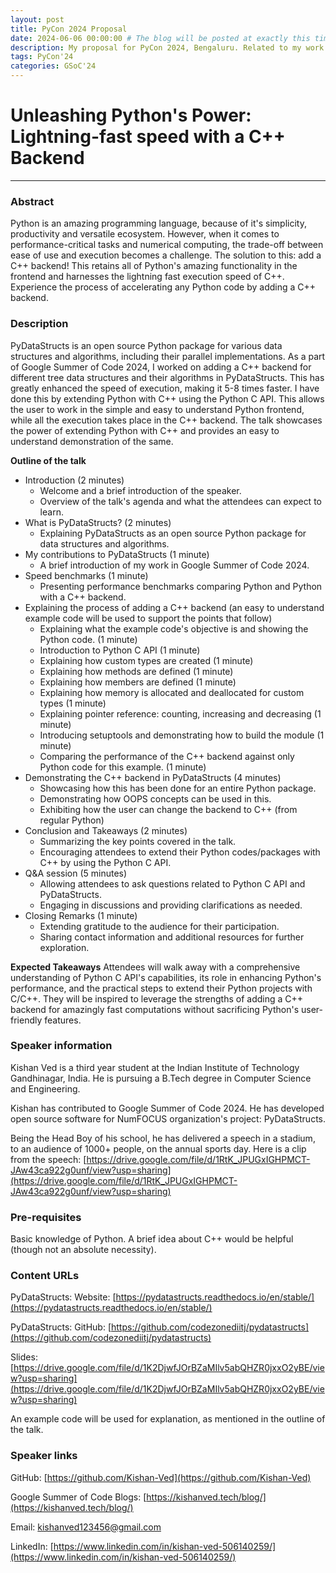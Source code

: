 ```yaml
---
layout: post
title: PyCon 2024 Proposal
date: 2024-06-06 00:00:00 # The blog will be posted at exactly this time and date (based on the US time mostly)
description: My proposal for PyCon 2024, Bengaluru. Related to my work done in PyDataStructs during GSoC 2024.
tags: PyCon'24
categories: GSoC'24
---
```


# Unleashing Python's Power: Lightning-fast speed with a C++ Backend
---

### Abstract
Python is an amazing programming language, because of it's simplicity, productivity and versatile ecosystem. However, when it comes to performance-critical tasks and numerical computing, the trade-off between ease of use and execution becomes a challenge. The solution to this: add a C++ backend! This retains all of Python's amazing functionality in the frontend and harnesses the lightning fast execution speed of C++. Experience the process of accelerating any Python code by adding a C++ backend.

### Description
PyDataStructs is an open source Python package for various data structures and algorithms, including their parallel implementations. As a part of Google Summer of Code 2024, I worked on adding a C++ backend for different tree data structures and their algorithms in PyDataStructs. This has greatly enhanced the speed of execution, making it 5-8 times faster. I have done this by extending Python with C++ using the Python C API. This allows the user to work in the simple and easy to understand Python frontend, while all the execution takes place in the C++ backend. The talk showcases the power of extending Python with C++ and provides an easy to understand demonstration of the same.

**Outline of the talk**

 - Introduction (2 minutes)
    - Welcome and a brief introduction of the speaker.
    - Overview of the talk's agenda and what the attendees can expect to learn.
 - What is PyDataStructs? (2 minutes)
    - Explaining PyDataStructs as an open source Python package for data structures and algorithms.
 - My contributions to PyDataStructs (1 minute)
    - A brief introduction of my work in Google Summer of Code 2024.
 - Speed benchmarks (1 minute)
    - Presenting performance benchmarks comparing Python and Python with a C++ backend.
 - Explaining the process of adding a C++ backend (an easy to understand example code will be used to support the points that follow)
    - Explaining what the example code's objective is and showing the Python code. (1 minute)
    - Introduction to Python C API (1 minute)
    - Explaining how custom types are created (1 minute)
    - Explaining how methods are defined (1 minute)
    - Explaining how members are defined (1 minute)
    - Explaining how memory is allocated and deallocated for custom types (1 minute)
    - Explaining pointer reference: counting, increasing and decreasing (1 minute)
    - Introducing setuptools and demonstrating how to build the module (1 minute)
    - Comparing the performance of the C++ backend against only Python code for this example. (1 minute)
 - Demonstrating the C++ backend in PyDataStructs (4 minutes)
    - Showcasing how this has been done for an entire Python package.
    - Demonstrating how OOPS concepts can be used in this.
    - Exhibiting how the user can change the backend to C++ (from regular Python)
 - Conclusion and  Takeaways (2 minutes)
    - Summarizing the key points covered in the talk.
    - Encouraging attendees to extend their Python codes/packages with C++ by using the Python C API.
 - Q&A session (5 minutes)
    - Allowing attendees to ask questions related to Python C API and PyDataStructs.
    - Engaging in discussions and providing clarifications as needed.
 - Closing Remarks (1 minute)
    - Extending gratitude to the audience for their participation.
    - Sharing contact information and additional resources for further exploration.

**Expected Takeaways**
Attendees will walk away with a comprehensive understanding of Python C API's capabilities, its role in enhancing Python's performance, and the practical steps to extend their Python projects with C/C++. They will be inspired to leverage the strengths of adding a C++ backend for amazingly fast computations without sacrificing Python's user-friendly features.

### Speaker information
Kishan Ved is a third year student at the Indian Institute of Technology Gandhinagar, India. He is pursuing a B.Tech degree in Computer Science and Engineering.

Kishan has contributed to Google Summer of Code 2024. He has developed open source software for NumFOCUS organization's project: PyDataStructs.

Being the Head Boy of his school, he has delivered a speech in a stadium, to an audience of 1000+ people, on the annual sports day. Here is a clip from the speech: [https://drive.google.com/file/d/1RtK_JPUGxIGHPMCT-JAw43ca922g0unf/view?usp=sharing](https://drive.google.com/file/d/1RtK_JPUGxIGHPMCT-JAw43ca922g0unf/view?usp=sharing)

### Pre-requisites
Basic knowledge of Python. A brief idea about C++  would be helpful (though not an absolute necessity).

### Content URLs
PyDataStructs: Website: [https://pydatastructs.readthedocs.io/en/stable/](https://pydatastructs.readthedocs.io/en/stable/)

PyDataStructs: GitHub: [https://github.com/codezonediitj/pydatastructs](https://github.com/codezonediitj/pydatastructs)

Slides: [https://drive.google.com/file/d/1K2DjwfJOrBZaMIlv5abQHZR0jxxO2yBE/view?usp=sharing](https://drive.google.com/file/d/1K2DjwfJOrBZaMIlv5abQHZR0jxxO2yBE/view?usp=sharing)

An example code will be used for explanation, as mentioned in the outline of the talk.

### Speaker links
GitHub: [https://github.com/Kishan-Ved](https://github.com/Kishan-Ved)

Google Summer of Code Blogs: [https://kishanved.tech/blog/](https://kishanved.tech/blog/)

Email: kishanved123456@gmail.com

LinkedIn: [https://www.linkedin.com/in/kishan-ved-506140259/](https://www.linkedin.com/in/kishan-ved-506140259/)